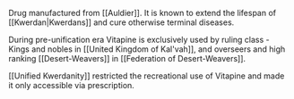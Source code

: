 Drug manufactured from [[Auldier]]. It is known to extend the lifespan of [[Kwerdan|Kwerdans]] and cure otherwise terminal diseases.

During pre-unification era Vitapine is exclusively used by ruling class - Kings and nobles in [[United Kingdom of Kal'vah]], and overseers and high ranking [[Desert-Weavers]] in [[Federation of Desert-Weavers]].

[[Unified Kwerdanity]] restricted the recreational use of Vitapine and made it only accessible via prescription.